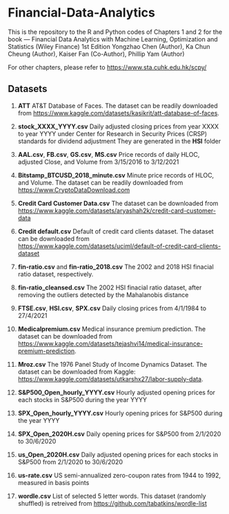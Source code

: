 # Financial-Data-Analytics
This is the repository to the R and Python codes of Chapters 1 and 2 for the book — 
Financial Data Analytics with Machine Learning, Optimization and Statistics (Wiley Finance) 1st Edition
Yongzhao Chen (Author), Ka Chun Cheung (Author), Kaiser Fan (Co-Author), Phillip Yam (Author)

For other chapters, please refer to https://www.sta.cuhk.edu.hk/scpy/

## Datasets
1. **ATT**
AT&T Database of Faces. The dataset can be readily downloaded from https://www.kaggle.com/datasets/kasikrit/att-database-of-faces.

2. **stock_XXXX_YYYY.csv**
Daily adjusted closing prices from year XXXX to year YYYY under Center for Research in Security Prices (CRSP) standards for dividend adjustment
They are generated in the **HSI** folder

3. **AAL.csv**, **FB.csv**, **GS.csv**, **MS.csv**
Price records of daily HLOC, adjusted Close, and Volume from 3/15/2016 to 3/12/2021

4. **Bitstamp_BTCUSD_2018_minute.csv**
Minute price records of HLOC, and Volume. The dataset can be readily downloaded from https://www.CryptoDataDownload.com

5. **Credit Card Customer Data.csv**
The dataset can be downloaded from https://www.kaggle.com/datasets/aryashah2k/credit-card-customer-data

6. **Credit default.csv**
Default of credit card clients dataset. The dataset can be downloaded from https://www.kaggle.com/datasets/uciml/default-of-credit-card-clients-dataset

7. **fin-ratio.csv** and **fin-ratio_2018.csv**
The 2002 and 2018 HSI finacial ratio dataset, respectively.

8. **fin-ratio_cleansed.csv**
The 2002 HSI finacial ratio dataset, after removing the outliers detected by the Mahalanobis distance

9. **FTSE.csv**, **HSI.csv**, **SPX.csv**
Daily closing prices from 4/1/1984 to 27/4/2021

10. **Medicalpremium.csv**
Medical insurance premium prediction. The dataset can be downloaded from https://www.kaggle.com/datasets/tejashvi14/medical-insurance-premium-prediction.

11. **Mroz.csv**
The 1976 Panel Study of Income Dynamics Dataset. The dataset can be downloaded from Kaggle: https://www.kaggle.com/datasets/utkarshx27/labor-supply-data.

12. **S&P500_Open_hourly_YYYY.csv**
Hourly adjusted opening prices for each stocks in S&P500 during the year YYYY

13. **SPX_Open_hourly_YYYY.csv**
Hourly opening prices for S&P500 during the year YYYY

14. **SPX_Open_2020H.csv**
Daily opening prices for S&P500 from 2/1/2020 to 30/6/2020

15. **us_Open_2020H.csv**
Daily adjusted opening prices for each stocks in S&P500 from 2/1/2020 to 30/6/2020

16. **us-rate.csv**
US semi-annualized zero-coupon rates from 1944 to 1992, measured in basis points

17. **wordle.csv**
List of selected 5 letter words. This dataset (randomly shuffled) is retreived from https://github.com/tabatkins/wordle-list
